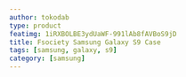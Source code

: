 ```yaml
---
author: tokodab
type: product
featimg: 1iRXBOLBE3ydUaWF-991lAb8fAVBoS9jD
title: Fsociety Samsung Galaxy S9 Case
tags: [samsung, galaxy, s9]
category: [samsung]
---
```

